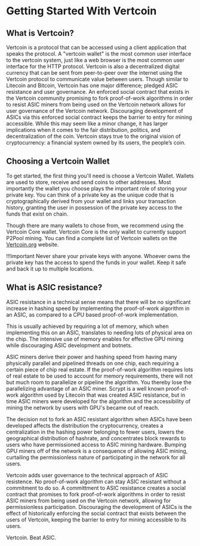 # Getting Started With Vertcoin

## What is Vertcoin?

Vertcoin is a protocol that can be accessed using a client application that speaks the protocol. A "vertcoin wallet" is the most common user interface to the vertcoin system, just like a web browser is the most common user interface for the HTTP protocol. Vertcoin is also a decentralized digital currency that can be sent from peer-to-peer over the internet using the Vertcoin protocol to communicate value between users. Though similar to Litecoin and Bitcoin, Vertcoin has one major difference; pledged ASIC resistance and user governance. An enforced social contract that exists in the Vertcoin community promising to fork proof-of-work algorithms in order to resist ASIC miners from being used on the Vertcoin network allows for user governance of the Vertcoin network. Discouraging development of ASICs via this enforced social contract keeps the barrier to entry for mining accessible. While this may seem like a minor change, it has larger implications when it comes to the fair distribution, politics, and decentralization of the coin. Vertcoin stays true to the original vision of cryptocurrency: a financial system owned by its users, the people’s coin.

## Choosing a Vertcoin Wallet

To get started, the first thing you'll need is choose a Vertcoin Wallet. Wallets are used to store, receive and send coins to other addresses. Most importantly the wallet you choose plays the important role of storing your private key. You can think of a private key as the unique code that is cryptographically derived from your wallet and links your transaction history, granting the user in possession of the private key access to the funds that exist on chain.

Though there are many wallets to chose from, we recommend using the Vertcoin Core wallet. Vertcoin Core is the only wallet to currently support P2Pool mining. You can find a complete list of Vertcoin wallets on the [Vertcoin.org](https://vertcoin.org/download/) website.

!!!important
     Never share your private keys with anyone. Whoever owns the private key has the access to spend the funds in your wallet. Keep it safe and back it up to multiple locations.

## What is ASIC resistance?

ASIC resistance in a technical sense means that there will be no significant increase in hashing speed by implementing the proof-of-work algorithm in an ASIC, as compared to a CPU based proof-of-work implementation.

This is usually achieved by requiring a lot of memory, which when implementing this on an ASIC, translates to needing lots of physical area on the chip. The intensive use of memory enables for effective GPU mining while discouraging ASIC development and botnets.

ASIC miners derive their power and hashing speed from having many physically parallel and pipelined threads on one chip, each requiring a certain piece of chip real estate. If the proof-of-work algorithm requires lots of real estate to be used to account for memory requirements, there will not but much room to parallelize or pipeline the algorithm. You thereby lose the parallelizing advantage of an ASIC miner. Scrypt is a well known proof-of-work algorithm used by Litecoin that was created ASIC resistance, but in time ASIC miners were developed for the algorithm and the accessibility of mining the network by users with GPU's became out of reach. 

The decision not to fork an ASIC resistant algorithm when ASICs have been developed affects the distribution the cryptocurrency, creates a centralization in the hashing power belonging to fewer users, lowers the geographical distribution of hashrate, and concentrates block rewards to users who have permissioned access to ASIC mining hardware. Bumping GPU miners off of the network is a consequence of allowing ASIC mining, curtailing the permissionless nature of participating in the network for all users. 

Vertcoin adds user governance to the technical approach of ASIC resistence. No proof-of-work algorithm can stay ASIC resistant without a commitment to do so. A committment to ASIC resistance creates a social contract that promises to fork proof-of-work algorithms in order to resist ASIC miners from being used on the Vertcoin network, allowing for permissionless participation. Discouraging the development of ASICs is the effect of historically enforcing the social contract that exists between the users of Vertcoin, keeping the barrier to entry for mining accessible to its users. 

Vertcoin. Beat ASIC. 
